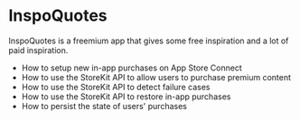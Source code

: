 

# InspoQuotes




InspoQuotes is a freemium app that gives some free inspiration and a lot of paid inspiration.  



* How to setup new in-app purchases on App Store Connect
* How to use the StoreKit API to allow users to purchase premium content
* How to use the StoreKit API to detect failure cases
* How to use the StoreKit API to restore in-app purchases
* How to persist the state of users' purchases
